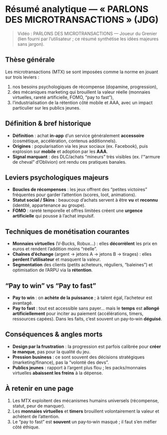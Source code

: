 # Résumé analytique — « PARLONS DES MICROTRANSACTIONS » (JDG)

> Vidéo : PARLONS DES MICROTRANSACTIONS — Joueur du Grenier  
> (lien fourni par l’utilisateur ; ce résumé synthétise les idées majeures sans jargon).

## Thèse générale
Les microtransactions (MTX) se sont imposées comme la norme en jouant sur trois leviers :  
1) nos besoins psychologiques de récompense (dopamine, progression),  
2) des mécaniques marketing qui brouillent la valeur réelle (monnaies virtuelles, rareté artificielle, FOMO, “pay to fast”),  
3) l’industrialisation de la rétention côté mobile et AAA, avec un impact particulier sur les publics jeunes.

## Définition & bref historique
- **Définition** : achat **in‑app** d’un service généralement **accessoire** (cosmétique, accélération, contenus additionnels).  
- **Origines** : popularisation via les jeux sociaux (ex. Facebook), puis explosion sur **mobile** et adoption par les **AAA**.  
- **Signal marquant** : des DLC/achats “mineurs” très visibles (ex. l’“armure de cheval” d’Oblivion) ont rendu ces pratiques banales.

## Leviers psychologiques majeurs
- **Boucles de récompenses** : les jeux offrent des “petites victoires” fréquentes pour garder l’attention (scores, loot, animations).  
- **Statut social / Skins** : beaucoup d’achats servent à être **vu** et **reconnu** (identité, appartenance au groupe).  
- **FOMO** : rareté temporelle et offres limitées créent une **urgence artificielle** qui pousse à l’achat impulsif.

## Techniques de monétisation courantes
- **Monnaies virtuelles** (V‑Bucks, Robux…) : elles **décorrèlent** les prix en euros et rendent l’addition moins “réelle”.  
- **Chaînes d’échange** (argent → jetons A → jetons B → tirages) : elles **perdent l’utilisateur** et masquent la valeur.
- **Segmentation** des clients (petits acheteurs, réguliers, “baleines”) et optimisation de l’ARPU via la **rétention**.

## “Pay to win” vs “Pay to fast”
- **Pay to win** : on **achète de la puissance** ; à talent égal, l’acheteur est avantagé.  
- **Pay to fast** : tout est accessible sans payer… mais le **temps** est **allongé artificiellement** pour inciter au paiement (accélérations, timers, ressources capées). Dans les faits, c’est souvent un pay‑to‑win **déguisé**.

## Conséquences & angles morts
- **Design par la frustration** : la progression est parfois calibrée pour **créer le manque**, pas pour la qualité du jeu.  
- **Pression business** : ce sont souvent des décisions stratégiques (marketing/finance), pas la “volonté des devs”.  
- **Publics jeunes** : rapport à l’argent plus flou ; les packs/monnaies virtuelles **abaissent les freins** à la dépense.

## À retenir en une page
1) Les MTX exploitent des mécanismes humains universels (récompense, statut, peur de manquer).  
2) Les **monnaies virtuelles** et **timers** brouillent volontairement la valeur et achètent de l’attention.  
3) Le “pay to fast” est **souvent** un pay‑to‑win masqué ; il faut s’en méfier côté éthique.
